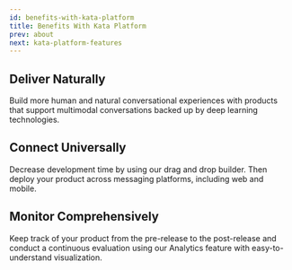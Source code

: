```yaml
---
id: benefits-with-kata-platform
title: Benefits With Kata Platform
prev: about
next: kata-platform-features
---
```


## Deliver Naturally

Build more human and natural conversational experiences with products that support multimodal conversations backed up by deep learning technologies.

## Connect Universally

Decrease development time by using our drag and drop builder. Then deploy your product across messaging platforms, including web and mobile.

## Monitor Comprehensively

Keep track of your product from the pre-release to the post-release and conduct a continuous evaluation using our Analytics feature with easy-to-understand visualization.

